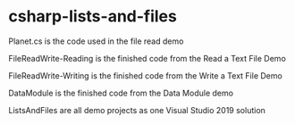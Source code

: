 # csharp-lists-and-files

Planet.cs is the code used in the file read demo

FileReadWrite-Reading is the finished code from the Read a Text File Demo

FileReadWrite-Writing is the finished code from the Write a Text File Demo

DataModule is the finished code from the Data Module demo

ListsAndFiles are all demo projects as one Visual Studio 2019 solution
